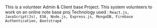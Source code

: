 This is a volunteer Admin & Client base Project. This system volunteers to work on an online note base proj
Technology used : `React.js, JavaScript(Js), ES6, Node.js, Express.js, MongoDB, Firebase Authentication, Bootstrap4`
